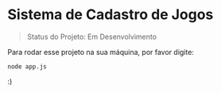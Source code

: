 <h1>Sistema de Cadastro de Jogos</h1>

>Status do Projeto: Em Desenvolvimento

Para rodar esse projeto na sua máquina, por favor digite:

```
node app.js
```
:)
